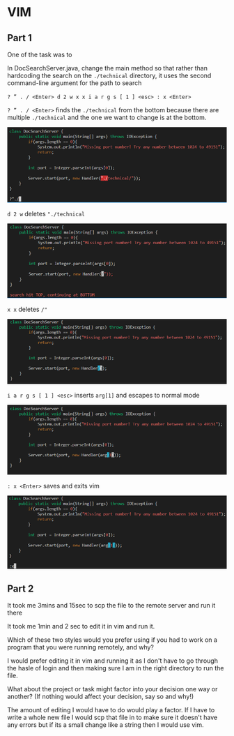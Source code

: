 # VIM

## Part 1

One of the task was to

In DocSearchServer.java, change the main method so that rather than hardcoding the search on the `./technical` directory, it uses the second command-line argument for the path to search

`? ” . / <Enter> d 2 w x x i a r g s [ 1 ] <esc> : x <Enter>`

`? ” . / <Enter>` finds the `./technical` from the bottom because there are multiple `./technical` and the one we want to change is at the bottom.

![](/IMAGES/challengeStep1.PNG)

`d 2 w` deletes `"./technical`

![](/IMAGES/challengeStep2.PNG)

`x x` deletes `/"`

![](/IMAGES/challengeStep3.PNG)

`i a r g s [ 1 ] <esc>` inserts `arg[1]` and escapes to normal mode 

![](/IMAGES/challengeStep4.PNG)

`: x <Enter>` saves and exits vim

![](/IMAGES/challengeStep5.PNG)


## Part 2

It took me 3mins and 15sec to scp the file to the remote server and run it there

It took me 1min and 2 sec to edit it in vim and run it.

Which of these two styles would you prefer using if you had to work on a program that you were running remotely, and why?

I would prefer editing it in vim and running it as I don't have to go through the hasle of login and then making sure I am in the right directory to run the file.

What about the project or task might factor into your decision one way or another? (If nothing would affect your decision, say so and why!)

The amount of editing I would have to do would play a factor. If I have to write a whole new file I would scp that file in to make sure it doesn't have any errors but if its a small change like a string then I would use vim. 